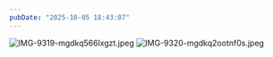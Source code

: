 ```yaml
---
pubDate: "2025-10-05 18:43:07"
---
```


![IMG-9319-mgdkq566lxgzt.jpeg](https://cdn.jsdelivr.net/gh/SUNSIR007/picx-images-hosting@master/images/2025/10/IMG-9319-mgdkq566lxgzt.jpeg)
![IMG-9320-mgdkq2ootnf0s.jpeg](https://cdn.jsdelivr.net/gh/SUNSIR007/picx-images-hosting@master/images/2025/10/IMG-9320-mgdkq2ootnf0s.jpeg)
